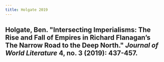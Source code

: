 ```yaml
---
title: Holgate 2019
---
```


## Holgate, Ben. "Intersecting Imperialisms: The Rise and Fall of Empires in Richard Flanagan’s The Narrow Road to the Deep North." _Journal of World Literature_ 4, no. 3 (2019): 437-457.
##
